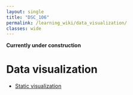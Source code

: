 ```yaml
---
layout: single
title: "DSC_106"
permalink: /learning_wiki/data_visualization/
classes: wide
---
```

<strong>Currently under construction</strong>
# Data visualization


- [Static visualization](https://github.com/g7xu/Data_vis_LSUS)
